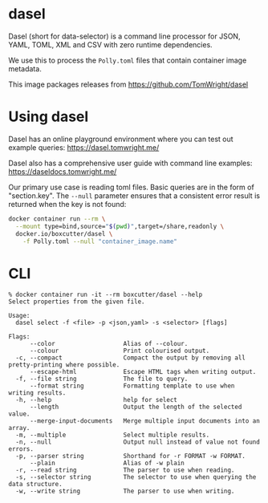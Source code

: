 # dasel

Dasel (short for data-selector) is a command line processor for JSON, YAML,
TOML, XML and CSV with zero runtime dependencies.

We use this to process the `Polly.toml` files that contain container image
metadata.

This image packages releases from https://github.com/TomWright/dasel

# Using dasel

Dasel has an online playground environment where you can test out example
queries: https://dasel.tomwright.me/

Dasel also has a comprehensive user guide with command line examples:
https://daseldocs.tomwright.me/

Our primary use case is reading toml files. Basic queries are in the
form of "section.key". The `--null` parameter ensures that a consistent
error result is returned when the key is not found:

```bash
docker container run --rm \
  --mount type=bind,source="$(pwd)",target=/share,readonly \
  docker.io/boxcutter/dasel \
    -f Polly.toml --null "container_image.name"
```

# CLI

```
% docker container run -it --rm boxcutter/dasel --help
Select properties from the given file.

Usage:
  dasel select -f <file> -p <json,yaml> -s <selector> [flags]

Flags:
      --color                   Alias of --colour.
      --colour                  Print colourised output.
  -c, --compact                 Compact the output by removing all pretty-printing where possible.
      --escape-html             Escape HTML tags when writing output.
  -f, --file string             The file to query.
      --format string           Formatting template to use when writing results.
  -h, --help                    help for select
      --length                  Output the length of the selected value.
      --merge-input-documents   Merge multiple input documents into an array.
  -m, --multiple                Select multiple results.
  -n, --null                    Output null instead of value not found errors.
  -p, --parser string           Shorthand for -r FORMAT -w FORMAT.
      --plain                   Alias of -w plain
  -r, --read string             The parser to use when reading.
  -s, --selector string         The selector to use when querying the data structure.
  -w, --write string            The parser to use when writing.
```
